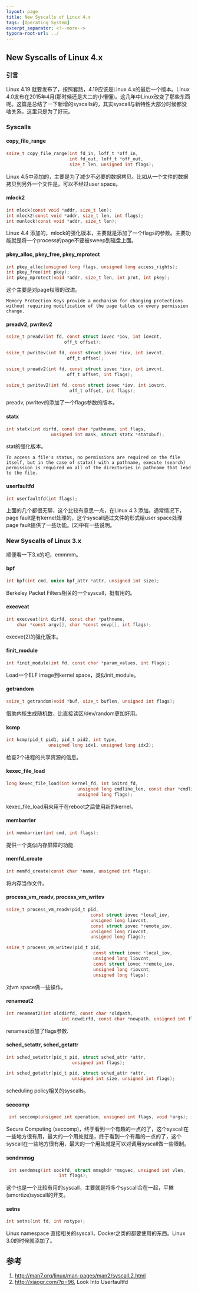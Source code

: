 ```yaml
---
layout: page
title: New Syscalls of Linux 4.x
tags: [Operating System]
excerpt_separator: <!--more-->
typora-root-url: ../
---
```


## New Syscalls of Linux 4.x

### 引言

  Linux 4.19 就要发布了，按照套路，4.19应该是Linux 4.x的最后一个版本。Linux 4.0发布在2015年4月(那时候还是大二的小懵懂)。这几年中Linux改变了那些东西呢。这篇是总结了一下新增的syscalls的，其实syscall与新特性大部分时候都没啥关系，这里只是为了好玩。

### Syscalls

####  copy_file_range

```c
ssize_t copy_file_range(int fd_in, loff_t *off_in,
                        int fd_out, loff_t *off_out,
                        size_t len, unsigned int flags);
```

  Linux 4.5中添加的，主要是为了减少不必要的数据拷贝。比如从一个文件的数据拷贝到另外一个文件是，可以不经过user space。

####  mlock2

```c
int mlock(const void *addr, size_t len);
int mlock2(const void *addr, size_t len, int flags);
int munlock(const void *addr, size_t len);
```

  Linux 4.4 添加的，mlock的强化版本，主要就是添加了一个flags的参数。主要功能就是将一个process的page不要被sweep到磁盘上面。

####  pkey_alloc,  pkey_free,  pkey_mprotect

```c
int pkey_alloc(unsigned long flags, unsigned long access_rights);
int pkey_free(int pkey);
int pkey_mprotect(void *addr, size_t len, int prot, int pkey);
```

 这个主要是对page权限的改进。

```
Memory Protection Keys provide a mechanism for changing protections without requiring modification of the page tables on every permission change.
```

####  preadv2, pwritev2

```c
ssize_t preadv(int fd, const struct iovec *iov, int iovcnt,
                      off_t offset);

ssize_t pwritev(int fd, const struct iovec *iov, int iovcnt,
                       off_t offset);

ssize_t preadv2(int fd, const struct iovec *iov, int iovcnt,
                       off_t offset, int flags);

ssize_t pwritev2(int fd, const struct iovec *iov, int iovcnt,
                        off_t offset, int flags);
```

preadv, pwritev的添加了一个flags参数的版本。

####  statx

```c
int statx(int dirfd, const char *pathname, int flags,
                 unsigned int mask, struct statx *statxbuf);
```

stat的强化版本。

```
To access a file's status, no permissions are required on the file itself, but in the case of statx() with a pathname, execute (search) permission is required on all of the directories in pathname that lead to the file.
```

####  userfaultfd

```c
int userfaultfd(int flags);
```

  上面的几个都很无聊，这个比较有意思一点，在Linux 4.3 添加。通常情况下，page fault是有kernel处理的，这个syscall通过文件的形式给user space处理page fault提供了一些功能。[2]中有一些说明。

### New Syscalls of Linux 3.x

  顺便看一下3.x的吧，emmmm。

#### bpf

```c
int bpf(int cmd, union bpf_attr *attr, unsigned int size);
```

 Berkeley Packet Filters相关的一个syscall，挺有用的。

#### execveat

```c
int execveat(int dirfd, const char *pathname,
	char *const argv[], char *const envp[], int flags);
```

 execve(2)的强化版本。

#### finit_module

```c
int finit_module(int fd, const char *param_values, int flags);
```

Load一个ELF image到kernel space，类似init_module。

#### getrandom

```c
ssize_t getrandom(void *buf, size_t buflen, unsigned int flags);
```

借助内核生成随机数，比直接读区/dev/random更加好用。

#### kcmp

```c
int kcmp(pid_t pid1, pid_t pid2, int type,
                unsigned long idx1, unsigned long idx2);
```

检查2个进程的共享资源的信息。

#### kexec_file_load

```c
long kexec_file_load(int kernel_fd, int initrd_fd,
                           unsigned long cmdline_len, const char *cmdline,
                           unsigned long flags);
```

 kexec_file_load用来用于在reboot之后使用新的kernel。

#### membarrier

```c
int membarrier(int cmd, int flags);
```

 提供一个类似内存屏障的功能.

#### memfd_create

```c
int memfd_create(const char *name, unsigned int flags);
```

 将内存当作文件。

#### process_vm_readv, process_vm_writev

```c
ssize_t process_vm_readv(pid_t pid,
                                const struct iovec *local_iov,
                                unsigned long liovcnt,
                                const struct iovec *remote_iov,
                                unsigned long riovcnt,
                                unsigned long flags);

ssize_t process_vm_writev(pid_t pid,
                                 const struct iovec *local_iov,
                                 unsigned long liovcnt,
                                 const struct iovec *remote_iov,
                                 unsigned long riovcnt,
                                 unsigned long flags);
```

对vm space做一些操作。

#### renameat2

```c
int renameat2(int olddirfd, const char *oldpath,
                     int newdirfd, const char *newpath, unsigned int flags);
```

 renameat添加了flags参数.

#### sched_setattr, sched_getattr

```c
int sched_setattr(pid_t pid, struct sched_attr *attr,
                         unsigned int flags);

int sched_getattr(pid_t pid, struct sched_attr *attr,
                         unsigned int size, unsigned int flags);
```

scheduling policy相关的syscalls。

#### seccomp

```c
 int seccomp(unsigned int operation, unsigned int flags, void *args);
```

Secure Computing (seccomp)，终于看到一个有趣的一点的了，这个syscall在一些地方很有用，最大的一个用处就是，终于看到一个有趣的一点的了，这个syscall在一些地方很有用，最大的一个用处就是可以对调用syscall做一些限制。

#### sendmmsg

```c
 int sendmmsg(int sockfd, struct mmsghdr *msgvec, unsigned int vlen,
                    int flags);
```

 这个也是一个比较有用的syscall，主要就是将多个syscall合在一起，平摊(amortize)syscall的开支。

#### setns

```c
int setns(int fd, int nstype);
```

 Linux namespace 直接相关的syscall，Docker之类的都要使用的东西。Linux 3.0的时候就添加了。

## 参考 

1. http://man7.org/linux/man-pages/man2/syscall.2.html
2. http://xiaogr.com/?p=96, Look Into Userfaultfd
